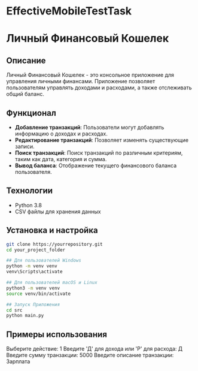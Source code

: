 # EffectiveMobileTestTask
# Личный Финансовый Кошелек

## Описание
Личный Финансовый Кошелек - это консольное приложение для управления личными финансами. Приложение позволяет пользователям управлять доходами и расходами, а также отслеживать общий баланс.

## Функционал
- **Добавление транзакций**: Пользователи могут добавлять информацию о доходах и расходах.
- **Редактирование транзакций**: Позволяет изменять существующие записи.
- **Поиск транзакций**: Поиск транзакций по различным критериям, таким как дата, категория и сумма.
- **Вывод баланса**: Отображение текущего финансового баланса пользователя.

## Технологии
- Python 3.8
- CSV файлы для хранения данных

## Установка и настройка
```bash
git clone https://yourrepository.git
cd your_project_folder

## Для пользователей Windows
python -m venv venv
venv\Scripts\activate

## Для пользователей macOS и Linux
python3 -m venv venv
source venv/bin/activate

## Запуск Приложения
cd src
python main.py
```
## Примеры использования
Выберите действие: 1
Введите 'Д' для дохода или 'Р' для расхода: Д
Введите сумму транзакции: 5000
Введите описание транзакции: Зарплата
